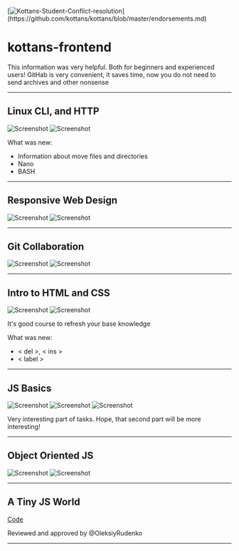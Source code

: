 [![Kottans-Student-Conflict-resolution](https://img.shields.io/badge/%3D(%5E.%5E)%3D-mastered%20conflict%20resolution-brightgreen.svg)](https://github.com/kottans/kottans/blob/master/endorsements.md)

# kottans-frontend


This information was very helpful. Both for beginners and experienced users! GitHab is very convenient, it saves time, now you do not need to send archives and other nonsense

_____________________________________

## Linux CLI, and HTTP

![Screenshot](task_linux_cli/1.PNG)
![Screenshot](task_linux_cli/2.PNG)

What was new:
* Information about move files and directories
* Nano
* BASH 
_____________________________________

## Responsive Web Design

![Screenshot](task_responsive_web_design/1.PNG)
![Screenshot](task_responsive_web_design/2.PNG)

_____________________________________

## Git Collaboration

![Screenshot](task_git_collaboration/1.PNG)
![Screenshot](task_git_collaboration/2.PNG)

_____________________________________

## Intro to HTML and CSS

![Screenshot](task_html_css_intro/1.PNG)
![Screenshot](task_html_css_intro/2.PNG)

It's good course to refresh your base knowledge

What was new:
* < del >, < ins >
* < label > 

______________________________________

## JS Basics

![Screenshot](task_js_basics/1.PNG)
![Screenshot](task_js_basics/2.PNG)
![Screenshot](task_js_basics/3.PNG)


Very interesting part of tasks. Hope, that second part will be more interesting!


______________________________________


## Object Oriented JS

![Screenshot](task_js_oop/1.PNG)
![Screenshot](task_js_oop/2.PNG)
______________________________________

## A Tiny JS World

[Code](https://github.com/kottans/frontend-2019-homeworks/blob/master/submissions/zihfred/index.js)

Reviewed and approved by @OleksiyRudenko

______________________________________
